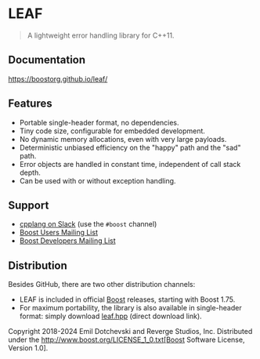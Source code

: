 # LEAF

> A lightweight error handling library for C++11.

## Documentation

https://boostorg.github.io/leaf/

## Features

* Portable single-header format, no dependencies.
* Tiny code size, configurable for embedded development.
* No dynamic memory allocations, even with very large payloads.
* Deterministic unbiased efficiency on the "happy" path and the "sad" path.
* Error objects are handled in constant time, independent of call stack depth.
* Can be used with or without exception handling.

## Support

* [cpplang on Slack](https://Cpplang.slack.com) (use the `#boost` channel)
* [Boost Users Mailing List](https://lists.boost.org/mailman/listinfo.cgi/boost-users)
* [Boost Developers Mailing List](https://lists.boost.org/mailman/listinfo.cgi/boost)

## Distribution

Besides GitHub, there are two other distribution channels:

* LEAF is included in official [Boost](https://www.boost.org/) releases, starting with Boost 1.75.
* For maximum portability, the library is also available in single-header format: simply download [leaf.hpp](https://boostorg.github.io/leaf/leaf.hpp) (direct download link).

Copyright 2018-2024 Emil Dotchevski and Reverge Studios, Inc. Distributed under the http://www.boost.org/LICENSE_1_0.txt[Boost Software License, Version 1.0].
